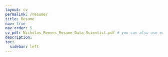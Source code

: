```yaml
---
layout: cv
permalink: /resume/
title: Resume
nav: true
nav_order: 5
cv_pdf: Nicholas_Reeves_Resume_Data_Scientist.pdf # you can also use external links here
description:
toc:
  sidebar: left
---
```

